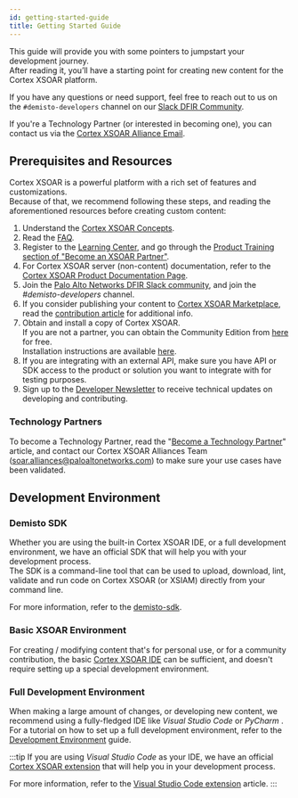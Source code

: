```yaml
---
id: getting-started-guide
title: Getting Started Guide
---
```


This guide will provide you with some pointers to jumpstart your development journey.  
After reading it, you’ll have a starting point for creating new content for the Cortex XSOAR platform.  

If you have any questions or need support, feel free to reach out to us on the `#demisto-developers` channel on our [Slack DFIR Community](https://start.paloaltonetworks.com/join-our-slack-community).  

If you're a Technology Partner (or interested in becoming one), you can contact us via the [Cortex XSOAR Alliance Email](mailto:soar.alliances@paloaltonetworks.com).
 
## Prerequisites and Resources
Cortex XSOAR is a powerful platform with a rich set of features and customizations.  
Because of that, we recommend following these steps, and reading the aforementioned resources before creating custom content:
1. Understand the [Cortex XSOAR Concepts](../concepts/concepts).
2. Read the [FAQ](../concepts/faq).
3. Register to the [Learning Center](http://education.paloaltonetworks.com/learningcenter), and go through the [Product Training section of "Become an XSOAR Partner"](../partners/become-a-tech-partner#3-take-required-training).
4. For Cortex XSOAR server (non-content) documentation, refer to the [Cortex XSOAR Product Documentation Page](https://docs.paloaltonetworks.com/cortex/cortex-xsoar.html).
5. Join the [Palo Alto Networks DFIR Slack community](https://start.paloaltonetworks.com/join-our-slack-community), and join the *#demisto-developers* channel.
6. If you consider publishing your content to [Cortex XSOAR Marketplace](https://cortex.marketplace.pan.dev/marketplace), read the [contribution article](../contributing/contributing) for additional info.
7. Obtain and install a copy of Cortex XSOAR.  
    If you are not a partner, you can obtain the Community Edition from [here](https://start.paloaltonetworks.com/sign-up-for-demisto-free-edition) for free.  
    Installation instructions are available [here](https://docs-cortex.paloaltonetworks.com/r/Cortex-XSOAR/6.11/Cortex-XSOAR-Installation-Guide/Overview).
8. If you are integrating with an external API, make sure you have API or SDK access to the product or solution you want to integrate with for testing purposes.
9. Sign up to the [Developer Newsletter](https://start.paloaltonetworks.com/cortex-xsoar-developer-newsletter.html) to receive technical updates on developing and contributing.

### Technology Partners
To become a Technology Partner, read the "[Become a Technology Partner](../partners/become-a-tech-partner)" article, and contact our Cortex XSOAR Alliances Team ([soar.alliances@paloaltonetworks.com](mailto:soar.alliances@paloaltonetworks.com)) to make sure your use cases have been validated.

## Development Environment
### Demisto SDK
Whether you are using the built-in Cortex XSOAR IDE, or a full development environment, we have an official SDK that will help you with your development process.  
The SDK is a command-line tool that can be used to upload, download, lint, validate and run code on Cortex XSOAR (or XSIAM) directly from your command line.  

For more information, refer to the [demisto-sdk](https://docs-cortex.paloaltonetworks.com/r/1/Demisto-SDK-Guide/Introduction-to-Demisto-SDK).


### Basic XSOAR Environment
For creating / modifying content that's for personal use, or for a community contribution,
the basic [Cortex XSOAR IDE](../concepts/xsoar-ide) can be sufficient, and doesn't require setting up a special development environment.


### Full Development Environment
When making a large amount of changes, or developing new content, we recommend using a fully-fledged IDE like *Visual Studio Code* or *PyCharm* .  
For a tutorial on how to set up a full development environment, refer to the [Development Environment](../concepts/dev-setup) guide.

:::tip
If you are using *Visual Studio Code* as your IDE, we have an official [Cortex XSOAR extension](https://marketplace.visualstudio.com/items?itemName=CortexXSOARext.xsoar) that will help you in your development process.  

For more information, refer to the [Visual Studio Code extension](vscode-extension) article.
:::